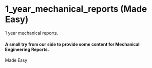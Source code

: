 # 1_year_mechanical_reports (Made Easy)
1 year mechanical reports.

#### A small try from our side to provide some content for Mechanical Engineering Reports. 
Made Easy 
